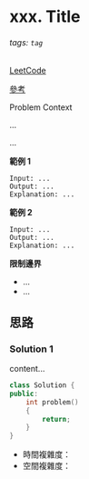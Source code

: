 # xxx. Title

###### tags: `tag`

[LeetCode]()

[參考](https://github.com/youngyangyang04/leetcode-master)

Problem Context

...

...

**範例 1**
```
Input: ...
Output: ...
Explanation: ...
```

**範例 2**
```
Input: ...
Output: ...
Explanation: ...
```

**限制邊界**
- ...
- ...

## 思路

### Solution 1
content...

```CPP
class Solution {
public:
    int problem()
    {
        return;
    }
}
```

- 時間複雜度：
- 空間複雜度：
